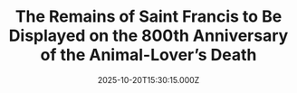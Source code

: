 ---
title: "The Remains of Saint Francis to Be Displayed on the 800th Anniversary of the Animal-Lover’s Death"
date: 2025-10-20T15:30:15.000Z
category: Human Kindness
externalLink: "https://www.goodnewsnetwork.org/saint-francis-mortal-remains-to-be-displayed-on-the-800th-anniversary-of-the-animal-lovers-death/"
image: ""
excerpt: "The mortal remains of Saint Francis of Assisi are to be placed in public view as a tremendous invitation to prayer and gratitude 800 years after the man’s death. Having been sealed in a reliquary beneath the Basilica bearing his name in Assisi, Umbria, for hundreds of years, they’ve never been on display for the […] The post The Remains…"
---